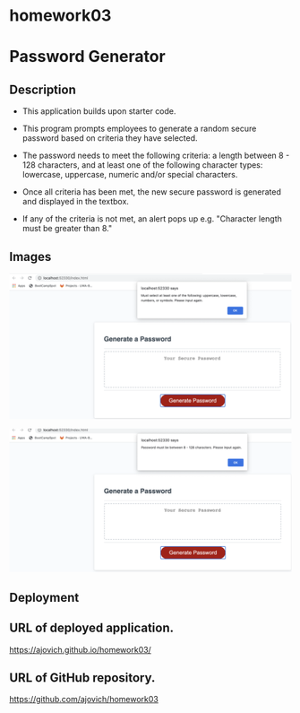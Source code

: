 # homework03 
# Password Generator

## Description

* This application builds upon starter code. 

* This program prompts employees to generate a random secure password based on criteria they have selected.

* The password needs to meet the following criteria: a length between 8 - 128 characters, and at least one of the following character types: lowercase, uppercase, numeric and/or special characters. 

* Once all criteria has been met, the new secure password is generated and displayed in the textbox.

* If any of the criteria is not met, an alert pops up e.g. "Character length must be greater than 8."


## Images

![Alert Box User Must Select One of the Following](images/errorAlertChoices.png)

![Alert Box Password Length Not Met](images/errorAlertLength.png)

## Deployment

## URL of deployed application. 
https://ajovich.github.io/homework03/

## URL of GitHub repository.
https://github.com/ajovich/homework03